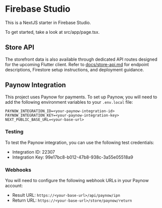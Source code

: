 # Firebase Studio

This is a NextJS starter in Firebase Studio.

To get started, take a look at src/app/page.tsx.

## Store API

The storefront data is also available through dedicated API routes designed for the upcoming Flutter client. Refer to [docs/store-api.md](docs/store-api.md) for endpoint descriptions, Firestore setup instructions, and deployment guidance.

## Paynow Integration

This project uses Paynow for payments. To set up Paynow, you will need to add the following environment variables to your `.env.local` file:

```
PAYNOW_INTEGRATION_ID=<your-paynow-integration-id>
PAYNOW_INTEGRATION_KEY=<your-paynow-integration-key>
NEXT_PUBLIC_BASE_URL=<your-base-url>
```

### Testing

To test the Paynow integration, you can use the following test credentials:

- Integration ID: 22307
- Integration Key: 99e17bc8-b012-47b8-938c-3a55e05518a9

### Webhooks

You will need to configure the following webhook URLs in your Paynow account:

- Result URL: `https://<your-base-url>/api/paynow/ipn`
- Return URL: `https://<your-base-url>/store/paynow/return`
